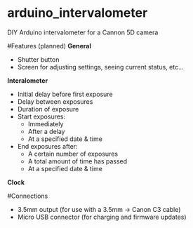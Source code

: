 # arduino_intervalometer
DIY Arduino intervalometer for a Cannon 5D camera

#Features (planned)
**General**
- Shutter button 
- Screen for adjusting settings, seeing current status, etc... 

**Interalometer**
- Initial delay before first exposure
- Delay between exposures
- Duration of exposure
- Start exposures:
  - Immediately
  - After a delay
  - At a specified date & time 
- End exposures after:
  - A certain number of exposures
  - A total amount of time has passed
  - At a specified date & time

**Clock**

#Connections
- 3.5mm output (for use with a 3.5mm -> Canon C3 cable)
- Micro USB connector (for charging and firmware updates)



